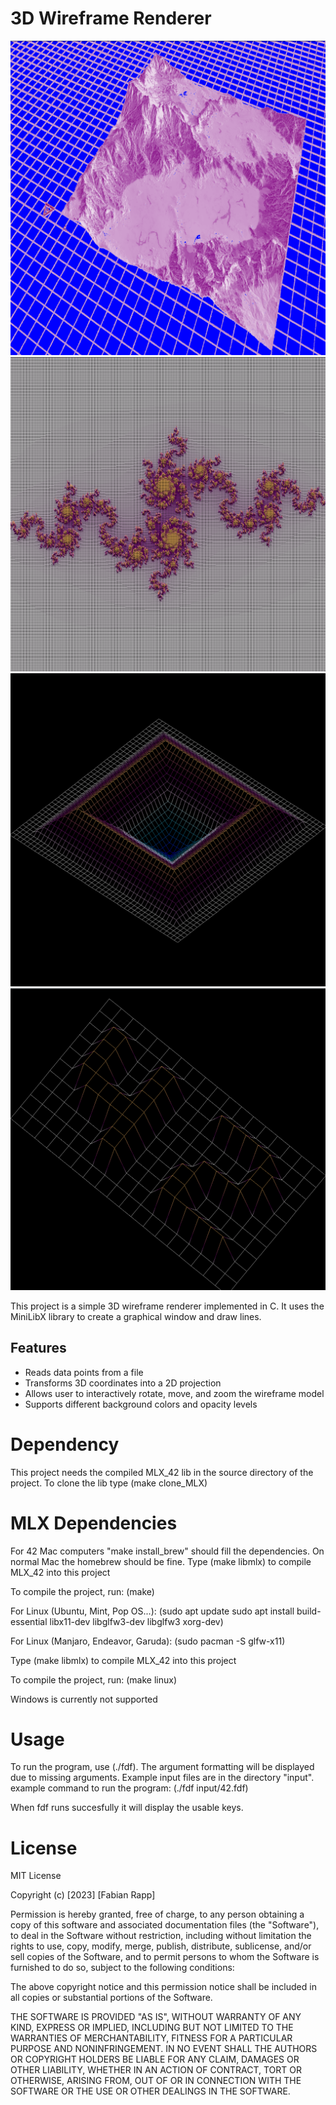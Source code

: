 # 3D Wireframe Renderer

![landscape](screenshots/landscape.png)
![julia set](screenshots/julia.png)
![pylone](screenshots/pylone.png)
![42](screenshots/42.png)

This project is a simple 3D wireframe renderer implemented in C. It uses the MiniLibX library to create a graphical window and draw lines.

## Features

- Reads data points from a file
- Transforms 3D coordinates into a 2D projection
- Allows user to interactively rotate, move, and zoom the wireframe model
- Supports different background colors and opacity levels

# Dependency

This project needs the compiled MLX_42 lib in the source directory of the project.
To clone  the lib type
	(make clone_MLX)

# MLX Dependencies
For 42 Mac computers "make install_brew" should fill the dependencies. On normal Mac the homebrew should be fine.
Type
	(make libmlx)
to compile MLX_42 into this project

To compile the project, run:
	(make)

For Linux (Ubuntu, Mint, Pop OS...):
	(sudo apt update
	sudo apt install build-essential libx11-dev libglfw3-dev libglfw3 xorg-dev)

For Linux (Manjaro, Endeavor, Garuda):
	(sudo pacman -S glfw-x11)

Type
	(make libmlx)
to compile MLX_42 into this project

To compile the project, run:
(make linux)

Windows is currently not supported

# Usage

To run the program, use (./fdf). The argument formatting will be displayed due to missing arguments.
Example input files are in the directory "input".
example command to run the program:
(./fdf input/42.fdf)


When fdf runs succesfully it will display the usable keys.

# License
MIT License

Copyright (c) [2023] [Fabian Rapp]

Permission is hereby granted, free of charge, to any person obtaining a copy
of this software and associated documentation files (the "Software"), to deal
in the Software without restriction, including without limitation the rights
to use, copy, modify, merge, publish, distribute, sublicense, and/or sell
copies of the Software, and to permit persons to whom the Software is
furnished to do so, subject to the following conditions:

The above copyright notice and this permission notice shall be included in all
copies or substantial portions of the Software.

THE SOFTWARE IS PROVIDED "AS IS", WITHOUT WARRANTY OF ANY KIND, EXPRESS OR
IMPLIED, INCLUDING BUT NOT LIMITED TO THE WARRANTIES OF MERCHANTABILITY,
FITNESS FOR A PARTICULAR PURPOSE AND NONINFRINGEMENT. IN NO EVENT SHALL THE
AUTHORS OR COPYRIGHT HOLDERS BE LIABLE FOR ANY CLAIM, DAMAGES OR OTHER
LIABILITY, WHETHER IN AN ACTION OF CONTRACT, TORT OR OTHERWISE, ARISING FROM,
OUT OF OR IN CONNECTION WITH THE SOFTWARE OR THE USE OR OTHER DEALINGS IN THE
SOFTWARE.
